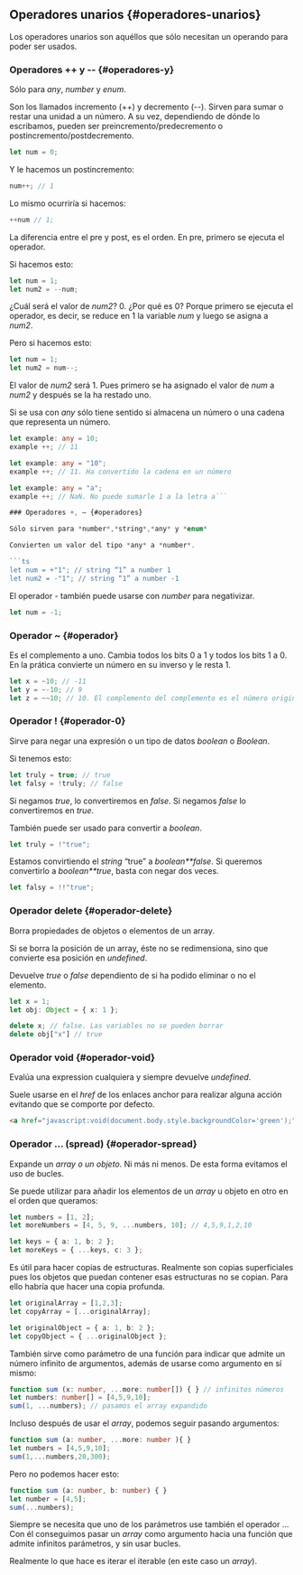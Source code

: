 ## Operadores unarios {#operadores-unarios}

Los operadores unarios son aquéllos que sólo necesitan un operando para poder ser usados.

### Operadores ++ y -- {#operadores-y}

Sólo para _any_, _number_ y _enum_.

Son los llamados incremento \(++\) y decremento \(--\). Sirven para sumar o restar una unidad a un número. A su vez, dependiendo de dónde lo escribamos, pueden ser preincremento/predecremento o postincremento/postdecremento.

```ts
let num = 0;
```

Y le hacemos un postincremento:

```ts
num++; // 1
```

Lo mismo ocurriría si hacemos:

```ts
++num // 1;
```

La diferencia entre el pre y post, es el orden. En pre, primero se ejecuta el operador.

Si hacemos esto:

```ts
let num = 1;
let num2 = --num;
```

¿Cuál será el valor de _num2_? 0. ¿Por qué es 0? Porque primero se ejecuta el operador, es decir, se reduce en 1 la variable _num_ y luego se asigna a _num2_.

Pero si hacemos esto:

```ts
let num = 1;
let num2 = num--;
```

El valor de _num2_ será 1. Pues primero se ha asignado el valor de _num_ a _num2_ y después se la ha restado uno.

Si se usa con _any_ sólo tiene sentido si almacena un número o una cadena que representa un número.

```ts
let example: any = 10;
example ++; // 11

let example: any = "10";
example ++; // 11. Ha convertido la cadena en un número

let example: any = "a";
example ++; // NaN. No puede sumarle 1 a la letra a```

### Operadores +, – {#operadores}

Sólo sirven para *number*,*string*,*any* y *enum*

Convierten un valor del tipo *any* a *number*.

```ts
let num = +"1"; // string “1” a number 1
let num2 = -"1"; // string “1” a number -1
```

El operador - también puede usarse con _number_ para negativizar.

```ts
let num = -1;
```

### Operador ~ {#operador}

Es el complemento a uno. Cambia todos los bits 0 a 1 y todos los bits 1 a 0. En la prática convierte un número en su inverso y le resta 1.

```ts
let x = ~10; // -11 
let y = ~-10; // 9
let z = ~~10; // 10. El complemento del complemento es el número original */
```

### Operador ! {#operador-0}

Sirve para negar una expresión o un tipo de datos _boolean_ o _Boolean_.

Si tenemos esto:

```ts
let truly = true; // true
let falsy = !truly; // false
```

Si negamos _true_, lo convertiremos en _false_. Si negamos _false_ lo convertiremos en _true_.

También puede ser usado para convertir a _boolean_.

```ts
let truly = !"true";
```

Estamos convirtiendo el _string_ “true” a _boolean\*\*false_. Si queremos convertirlo a _boolean\*\*true_, basta con negar dos veces.

```ts
let falsy = !!"true";
```

### Operador delete {#operador-delete}

Borra propiedades de objetos o elementos de un array.

Si se borra la posición de un array, éste no se redimensiona, sino que convierte esa posición en _undefined_.

Devuelve _true_ o _false_ dependiento de si ha podido eliminar o no el elemento.

```ts
let x = 1;
let obj: Object = { x: 1 };

delete x; // false. Las variables no se pueden borrar 
delete obj["x"] // true
```

### Operador void {#operador-void}

Evalúa una expression cualquiera y siempre devuelve _undefined_.

Suele usarse en el _href_ de los enlaces anchor para realizar alguna acción evitando que se comporte por defecto.

```html
<a href="javascript:void(document.body.style.backgroundColor='green');">Click here for green background</a>
```

### Operador … \(spread\) {#operador-spread}

Expande un _array o un objeto._ Ni más ni menos. De esta forma evitamos el uso de bucles.

Se puede utilizar para añadir los elementos de un _array_ u objeto en otro en el orden que queramos:

```ts
let numbers = [1, 2];
let moreNumbers = [4, 5, 9, ...numbers, 10]; // 4,5,9,1,2,10

let keys = { a: 1, b: 2 };
let moreKeys = { ...keys, c: 3 }; 
```

Es útil para hacer copias de estructuras. Realmente son copias superficiales pues los objetos que puedan contener esas estructuras no se copian. Para ello habría que hacer una copia profunda.

```ts
let originalArray = [1,2,3];
let copyArray = [...originalArray];

let originalObject = { a: 1, b: 2 };
let copyObject = { ...originalObject };

```

También sirve como parámetro de una función para indicar que admite un número infinito de argumentos, además de usarse como argumento en sí mismo:

```ts
function sum (x: number, ...more: number[]) { } // infinitos números
let numbers: number[] = [4,5,9,10];
sum(1, ...numbers); // pasamos el array expandido
```

Incluso después de usar el _array_, podemos seguir pasando argumentos:

```ts
function sum (a: number, ...more: number ){ }
let numbers = [4,5,9,10];
sum(1,...numbers,20,300);
```

Pero no podemos hacer esto:

```ts
function sum (a: number, b: number) { }
let number = [4,5];
sum(...numbers);
```

Siempre se necesita que uno de los parámetros use también el operador … Con él conseguimos pasar un _array_ como argumento hacia una función que admite infinitos parámetros, y sin usar bucles.

Realmente lo que hace es iterar el iterable \(en este caso un _array_\).

